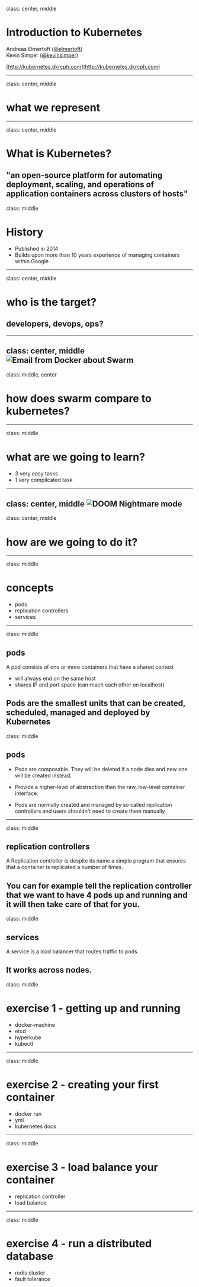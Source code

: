 class: center, middle
# Introduction to Kubernetes

Andreas Elmertoft ([@elmertoft](https://twitter.com/elmertoft))  
Kevin Simper ([@kevinsimper](https://twitter.com/kevinsimper))

[http://kubernetes.dkrcph.com](http://kubernetes.dkrcph.com)

---
class: center, middle
# what we represent
---
class: center, middle
# What is Kubernetes?
"an open-source platform for automating deployment, scaling, and operations of application containers across clusters of hosts"
---
class: middle
# History

- Published in 2014
- Builds upon more than 10 years experience of managing containers within Google
---
class: center, middle
# who is the target?
## developers, devops, ops?
---
class: center, middle
![Email from Docker about Swarm](http://i.imgur.com/wWbzzAR.png)
---
class: middle, center
# how does swarm compare to kubernetes?
---
class: middle
# what are we going to learn?
- 3 very easy tasks
- 1 very complicated task
---
class: center, middle
![DOOM Nightmare mode](http://i.imgur.com/4xOVeut.png)
---
class: center, middle
# how are we going to do it?
---
class: middle
# concepts

- pods
- replication controllers
- services
---
class: middle
## pods

A pod consists of one or more containers that have a shared context
- will always end on the same host
- shares IP and port space (can reach each other on localhost)


Pods are the smallest units that can be created, scheduled, managed and deployed by Kubernetes
---
class: middle
## pods

- Pods are composable. They will be deleted if a node dies and new one will be created instead.

- Provide a higher-level of abstraction than the raw, low-level container interface.
 
- Pods are normally created and managed by so called replication controllers and users shouldn't need to create them manually

---
class: middle
## replication controllers

A Replication controller is despite its name a simple program that ensures that a container is replicated a number of times.

You can for example tell the replication controller that we want to have 4 pods up and running and it will then take care of that for you.
---
class: middle
## services

A service is a load balancer that routes traffic to pods.

It works across nodes.
---
class: middle
# exercise 1 - getting up and running
- docker-machine
- etcd
- hyperkube
- kubectl
---
class: middle
# exercise 2 - creating your first container
- docker run
- yml
- kubernetes docs
---
class: middle
# exercise 3 - load balance your container
- replication controller
- load balance
---
class: middle
# exercise 4 - run a distributed database
- redis cluster
- fault tolerance